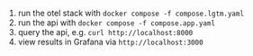 
1. run the otel stack with `docker compose -f compose.lgtm.yaml`
2. run the api with `docker compose -f compose.app.yaml`
3. query the api, e.g. `curl http://localhost:8000`
4. view results in Grafana via `http://localhost:3000`
